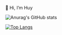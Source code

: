 👋 Hi, I’m Huy

![Anurag's GitHub stats](https://github-readme-stats.vercel.app/api?username=dnh2703&show_icons=true&theme=dark)

[![Top Langs](https://github-readme-stats.vercel.app/api/top-langs/?username=dnh2703&layout=compact)](https://github.com/anuraghazra/github-readme-stats)

<!---
dnh273/dnh273 is a ✨ special ✨ repository because its `README.md` (this file) appears on your GitHub profile.
You can click the Preview link to take a look at your changes.
--->
